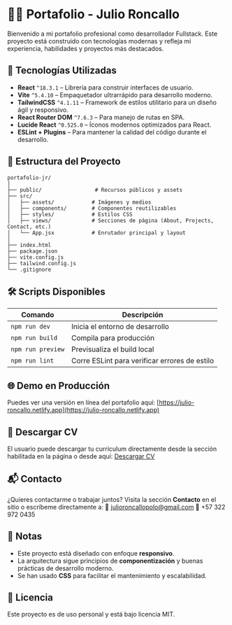 # 🧑‍💻 Portafolio - Julio Roncallo

Bienvenido a mi portafolio profesional como desarrollador Fullstack. Este proyecto está construido con tecnologías modernas y refleja mi experiencia, habilidades y proyectos más destacados.

## 🚀 Tecnologías Utilizadas

- **React** `^18.3.1` – Librería para construir interfaces de usuario.
- **Vite** `^5.4.10` – Empaquetador ultrarrápido para desarrollo moderno.
- **TailwindCSS** `^4.1.11` – Framework de estilos utilitario para un diseño ágil y responsivo.
- **React Router DOM** `^7.6.3` – Para manejo de rutas en SPA.
- **Lucide React** `^0.525.0` – Íconos modernos optimizados para React.
- **ESLint + Plugins** – Para mantener la calidad del código durante el desarrollo.

## 📁 Estructura del Proyecto

```
portafolio-jr/
│
├── public/                 # Recursos públicos y assets
├── src/
│   ├── assets/            # Imágenes y medios
│   ├── components/        # Componentes reutilizables
│   ├── styles/            # Estilos CSS
│   ├── views/             # Secciones de página (About, Projects, Contact, etc.)
│   └── App.jsx            # Enrutador principal y layout
│
├── index.html
├── package.json
├── vite.config.js
├── tailwind.config.js
└── .gitignore
```

## 🛠️ Scripts Disponibles

| Comando         | Descripción                      |
|----------------|----------------------------------|
| `npm run dev`  | Inicia el entorno de desarrollo  |
| `npm run build`| Compila para producción          |
| `npm run preview`| Previsualiza el build local    |
| `npm run lint` | Corre ESLint para verificar errores de estilo |

## 🌐 Demo en Producción

Puedes ver una versión en línea del portafolio aquí:
[https://julio-roncallo.netlify.app](https://julio-roncallo.netlify.app)

## 📄 Descargar CV

El usuario puede descargar tu currículum directamente desde la sección habilitada en la página o desde aquí:
[Descargar CV](./public/cv-julio-roncallo.pdf)

## 📬 Contacto

¿Quieres contactarme o trabajar juntos?
Visita la sección **Contacto** en el sitio o escríbeme directamente a:
📧 julioroncallopolo@gmail.com
📱 +57 322 972 0435

## 📌 Notas

- Este proyecto está diseñado con enfoque **responsivo**.
- La arquitectura sigue principios de **componentización** y buenas prácticas de desarrollo moderno.
- Se han usado **CSS** para facilitar el mantenimiento y escalabilidad.

## 🧾 Licencia

Este proyecto es de uso personal y está bajo licencia MIT.
